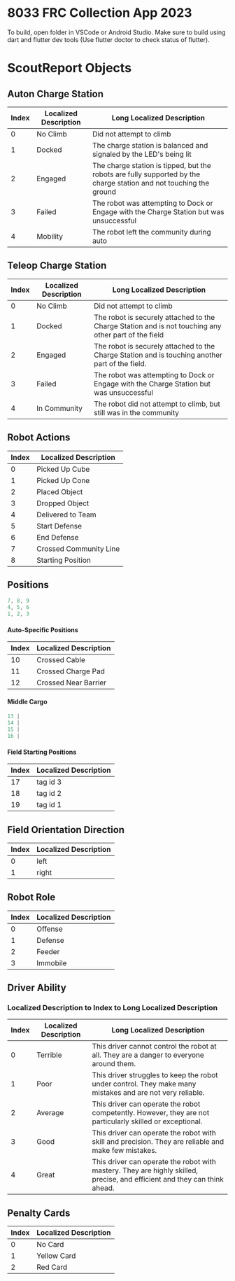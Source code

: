 # 8033 FRC Collection App 2023

To build, open folder in VSCode or Android Studio. Make sure to build using dart and flutter dev tools (Use flutter doctor to check status of flutter). 

# ScoutReport Objects

## Auton Charge Station

| Index | Localized Description | Long Localized Description                                                                           |
|-------|-----------------------|------------------------------------------------------------------------------------------------------|
| 0     | No Climb              | Did not attempt to climb                                                                             |
| 1     | Docked                | The charge station is balanced and signaled by the LED's being lit |
| 2     | Engaged               | The charge station is tipped, but the robots are fully supported by the charge station and not touching the ground      |
| 3     | Failed                | The robot was attempting to Dock or Engage with the Charge Station but was unsuccessful              |
| 4     | Mobility              | The robot left the community during auto                                                             |

## Teleop Charge Station

| Index | Localized Description | Long Localized Description                                                                           |
|-------|-----------------------|------------------------------------------------------------------------------------------------------|
| 0     | No Climb              | Did not attempt to climb                                                                             |
| 1     | Docked                | The robot is securely attached to the Charge Station and is not touching any other part of the field |
| 2     | Engaged               | The robot is securely attached to the Charge Station and is touching another part of the field.      |
| 3     | Failed                | The robot was attempting to Dock or Engage with the Charge Station but was unsuccessful              |
| 4     | In Community          | The robot did not attempt to climb, but still was in the community                                   |


## Robot Actions

| Index | Localized Description  |
|-------|------------------------|
| 0     | Picked Up Cube         |
| 1     | Picked Up Cone         |
| 2     | Placed Object          |
| 3     | Dropped Object         |
| 4     | Delivered to Team      |
| 5     | Start Defense          |
| 6     | End Defense            |
| 7     | Crossed Community Line |
| 8     | Starting Position      |

## Positions

```dart
7, 8, 9
4, 5, 6
1, 2, 3
```

#### Auto-Specific Positions

| Index | Localized Description |
|-------|-----------------------|
| 10    | Crossed Cable         |
| 11    | Crossed Charge Pad    |
| 12    | Crossed Near Barrier  |

#### Middle Cargo
```dart
13 |
14 |
15 |
16 |
```

#### Field Starting Positions

| Index | Localized Description |
|-------|-----------------------|
| 17    | tag id 3              |
| 18    | tag id 2              |
| 19    | tag id 1              |

## Field Orientation Direction

| Index | Localized Description |
|-------|-----------------------|
| 0     | left                  |
| 1     | right                 |

## Robot Role

| Index | Localized Description |
|-------|-----------------------|
| 0     | Offense               |
| 1     | Defense               |
| 2     | Feeder                |
| 3     | Immobile              |

## Driver Ability
### Localized Description to Index to Long Localized Description

| Index | Localized Description | Long Localized Description                                                                                                |
|-------|-----------------------|---------------------------------------------------------------------------------------------------------------------------|
| 0     | Terrible              | This driver cannot control the robot at all. They are a danger to everyone around them.                                   |
| 1     | Poor                  | This driver struggles to keep the robot under control. They make many mistakes and are not very reliable.                 |
| 2     | Average               | This driver can operate the robot competently. However, they are not particularly skilled or exceptional.                 |
| 3     | Good                  | This driver can operate the robot with skill and precision. They are reliable and make few mistakes.                      |
| 4     | Great                 | This driver can operate the robot with mastery. They are highly skilled, precise, and efficient and they can think ahead. |

## Penalty Cards

| Index | Localized Description |
|-------|-----------------------|
| 0     | No Card               |
| 1     | Yellow Card           |
| 2     | Red Card              |
